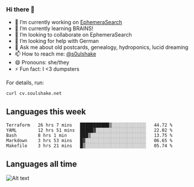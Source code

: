### Hi there 👋

<!--
**soulshake/soulshake** is a ✨ _special_ ✨ repository because its `README.md` (this file) appears on your GitHub profile.

Here are some ideas to get you started:

- 🔭 I’m currently working on ...
- 🌱 I’m currently learning ...
- 👯 I’m looking to collaborate on ...
- 🤔 I’m looking for help with ...
- 💬 Ask me about ...
- 📫 How to reach me: ...
- 😄 Pronouns: ...
- ⚡ Fun fact: ...
-->


- 🔭 I’m currently working on [EphemeraSearch](https://www.ephemerasearch.com/)
- 🌱 I’m currently learning BRAINS!
- 👯 I’m looking to collaborate on EphemeraSearch
- 🤔 I’m looking for help with German
- 💬 Ask me about old postcards, genealogy, hydroponics, lucid dreaming
- 📫 How to reach me: [@s0ulshake](https://twitter.com/soulshake)
- 😄 Pronouns: she/they
- ⚡ Fun fact: I <3 dumpsters

For details, run:

```
curl cv.soulshake.net
```

## Languages this week

<!--START_SECTION:waka-->
```text
Terraform   26 hrs 7 mins   ███████████▒░░░░░░░░░░░░░   44.72 % 
YAML        12 hrs 51 mins  █████▓░░░░░░░░░░░░░░░░░░░   22.02 % 
Bash        8 hrs 1 min     ███▒░░░░░░░░░░░░░░░░░░░░░   13.75 % 
Markdown    3 hrs 53 mins   █▓░░░░░░░░░░░░░░░░░░░░░░░   06.65 % 
Makefile    3 hrs 21 mins   █▒░░░░░░░░░░░░░░░░░░░░░░░   05.74 % 
```
<!--END_SECTION:waka-->

## Languages all time
![Alt text](https://wakatime.com/share/@aj/6aa10b67-a5e9-4fb1-acaf-8692f4385172.svg)
